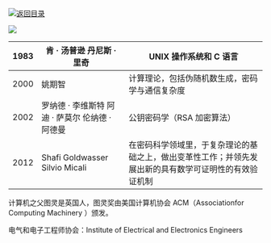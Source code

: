[![返回目录](https://parg.co/UCb)](https://github.com/wxyyxc1992/Awesome-CheatSheet) 
 
 
![](https://coding.net/u/hoteam/p/Cache/git/raw/master/2017/9/1/%25E4%25B8%25AD%25E6%2596%2587%25E6%258E%2592%25E7%2589%2588%25E6%258C%2587%25E5%258D%2597.jpg)

| 1983 | 肯 · 汤普逊 丹尼斯 · 里奇                       | UNIX 操作系统和 C 语言                                                                                 |
| ---- | ----------------------------------------------- | ------------------------------------------------------------------------------------------------------ |
| 2000 | 姚期智                                          | 计算理论，包括伪随机数生成，密码学与通信复杂度                                                         |
| 2002 | 罗纳德 · 李维斯特 阿迪 · 萨莫尔 伦纳德 · 阿德曼 | 公钥密码学（RSA 加密算法）                                                                             |
| 2012 | Shafi Goldwasser Silvio Micali                  | 在密码科学领域里，于复杂理论的基础之上，做出变革性工作；并领先发展出新的具有数学可证明性的有效验证机制 |

计算机之父图灵是英国人，图灵奖由美国计算机协会 ACM（Associationfor Computing Machinery ）颁发。

电气和电子工程师协会：Institute of Electrical and Electronics Engineers
